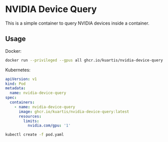 # NVIDIA Device Query

This is a simple container to query NVIDIA devices inside a container.

## Usage

Docker:

```bash
docker run --privileged --gpus all ghcr.io/kuartis/nvidia-device-query
```

Kubernetes:

```yaml
apiVersion: v1
kind: Pod
metadata:
  name: nvidia-device-query
spec:
  containers:
    - name: nvidia-device-query
      image: ghcr.io/kuartis/nvidia-device-query:latest
      resources:
        limits:
          nvidia.com/gpu: '1'
```

```bash
kubectl create -f pod.yaml
```
